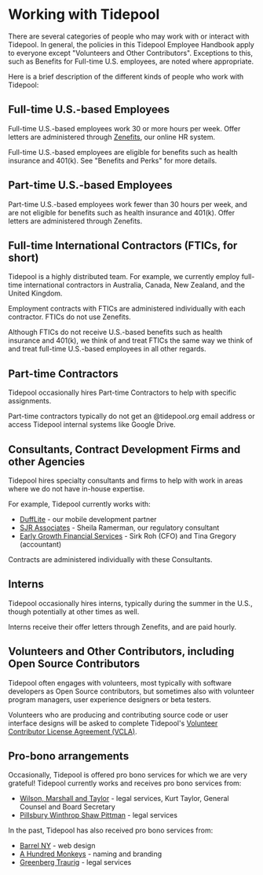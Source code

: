 # Working with Tidepool

There are several categories of people who may work with or interact with Tidepool. In general, the policies in this Tidepool Employee Handbook apply to everyone except "Volunteers and Other Contributors". Exceptions to this, such as Benefits for Full-time U.S. employees, are noted where appropriate.

Here is a brief description of the different kinds of people who work with Tidepool:

## Full-time U.S.-based Employees

Full-time U.S.-based employees work 30 or more hours per week. Offer letters are administered through [Zenefits](https://zenefits.com), our online HR system.

Full-time U.S.-based employees are eligible for benefits such as health insurance and 401(k). See "Benefits and Perks" for more details.

## Part-time U.S.-based Employees

Part-time U.S.-based employees work fewer than 30 hours per week, and are not eligible for benefits such as health insurance and 401(k). Offer letters are administered through Zenefits.

## Full-time International Contractors (FTICs, for short)

Tidepool is a highly distributed team. For example, we currently employ full-time international contractors in Australia, Canada, New Zealand, and the United Kingdom.

Employment contracts with FTICs are administered individually with each contractor. FTICs do not use Zenefits.

Although FTICs do not receive U.S.-based benefits such as health insurance and 401(k), we think of and treat FTICs the same way we think of and treat full-time U.S.-based employees in all other regards.

## Part-time Contractors

Tidepool occasionally hires Part-time Contractors to help with specific assignments.

Part-time contractors typically do not get an @tidepool.org email address or access Tidepool internal systems like Google Drive.

## Consultants, Contract Development Firms and other Agencies

Tidepool hires specialty consultants and firms to help with work in areas where we do not have in-house expertise.

For example, Tidepool currently works with:
* [DuffLite](http://dufflite.com) - our mobile development partner
* [SJR Associates](http://sjrassoc.com) - Sheila Ramerman, our regulatory consultant
* [Early Growth Financial Services](http://earlygrowthfinancialservices.com/) - Sirk Roh (CFO) and Tina Gregory (accountant)

Contracts are administered individually with these Consultants. 

## Interns

Tidepool occasionally hires interns, typically during the summer in the U.S., though potentially at other times as well.

Interns receive their offer letters through Zenefits, and are paid hourly.

## Volunteers and Other Contributors, including Open Source Contributors

Tidepool often engages with volunteers, most typically with software developers as Open Source contributors, but sometimes also with volunteer program managers, user experience designers or beta testers.

Volunteers who are producing and contributing source code or user interface designs will be asked to complete Tidepool's [Volunteer Contributor License Agreement (VCLA)](http://developer.tidepool.io/contributors/).

## Pro-bono arrangements

Occasionally, Tidepool is offered pro bono services for which we are very grateful! Tidepool currently works and receives pro bono services from:
* [Wilson, Marshall and Taylor](http://wmtlaw.com/) - legal services, Kurt Taylor, General Counsel and Board Secretary
* [Pillsbury Winthrop Shaw Pittman](https://www.pillsburylaw.com/en/) - legal services

In the past, Tidepool has also received pro bono services from:
* [Barrel NY](https://www.barrelny.com/) - web design
* [A Hundred Monkeys](http://www.ahundredmonkeys.com/) - naming and branding
* [Greenberg Traurig](https://www.gtlaw.com/en) - legal services